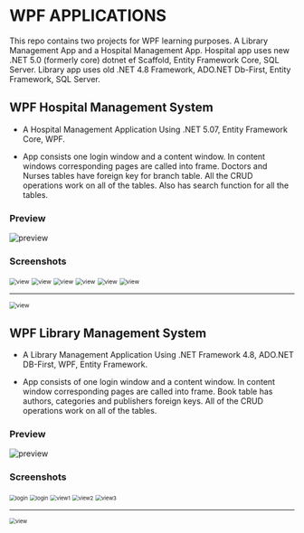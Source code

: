 # WPF APPLICATIONS

This repo contains two projects for WPF learning purposes. A Library Management App and a Hospital Management App.
Hospital app uses new .NET 5.0 (formerly core) dotnet ef Scaffold, Entity Framework Core, SQL Server. Library app uses
old .NET 4.8 Framework, ADO.NET Db-First, Entity Framework, SQL Server.

## WPF Hospital Management System

* A Hospital Management Application Using .NET 5.07, Entity Framework Core, WPF.

* App consists one login window and a content window. In content windows corresponding pages are called into frame.
  Doctors and Nurses tables have foreign key for branch table. All the CRUD operations work on all of the tables. Also
  has search function for all the tables.

### Preview

![preview](WPF_HospitalManagementSystem/README_assets/preview.gif)

### Screenshots

<img src="WPF_HospitalManagementSystem/README_assets/login_success.png" alt="view" style="zoom:75%;" />

<img src="WPF_HospitalManagementSystem/README_assets/login_fail.png" alt="view" style="zoom:75%;" />

<img src="WPF_HospitalManagementSystem/README_assets/view1.png" alt="view" style="zoom:75%;" />

<img src="WPF_HospitalManagementSystem/README_assets/view2.png" alt="view" style="zoom:75%;" />

<img src="WPF_HospitalManagementSystem/README_assets/view3.png" alt="view" style="zoom:75%;" />

<img src="WPF_HospitalManagementSystem/README_assets/view4.png" alt="view" style="zoom:75%;" />

---

<img src="WPF_HospitalManagementSystem/README_assets/dataDiag.jpg" alt="view" style="zoom:75%;" />

## WPF Library Management System

- A Library Management Application Using .NET Framework 4.8, ADO.NET DB-First, WPF, Entity Framework.

- App consists of one login window and a content window. In content window corresponding pages are called into frame.
  Book table has authors, categories and publishers foreign keys. All of the CRUD operations work on all of the tables.

### Preview

![preview](WPF_LibraryManagementSystem/README_assets/preview.gif)

### Screenshots

<img src="WPF_LibraryManagementSystem/README_assets/login.jpg" alt="login" style="zoom:67%;" />

<img src="WPF_LibraryManagementSystem/README_assets/login_fail.jpg" alt="login" style="zoom:67%;" />


<img src="WPF_LibraryManagementSystem/README_assets/view1.jpg" alt="view1" style="zoom:67%;" />

<img src="WPF_LibraryManagementSystem/README_assets/view2.jpg" alt="view2" style="zoom:67%;" />

<img src="WPF_LibraryManagementSystem/README_assets/view3.jpg" alt="view3" style="zoom:67%;" />

---

<img src="WPF_LibraryManagementSystem/README_assets/dataDiagram.jpg" alt="view" style="zoom:67%;" />